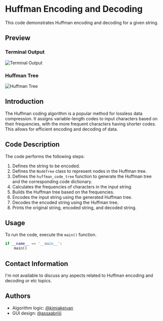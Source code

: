 # Huffman Encoding and Decoding

This code demonstrates Huffman encoding and decoding for a given string.

## Preview

### Terminal Output

![Terminal Output](media/../media%20/terminal.png)

### Huffman Tree

![Huffman Tree](media/../media%20/tree.png)

## Introduction

The Huffman coding algorithm is a popular method for lossless data compression. It assigns variable-length codes to input characters based on their frequencies, with the more frequent characters having shorter codes. This allows for efficient encoding and decoding of data.

## Code Description

The code performs the following steps:

1. Defines the string to be encoded.
2. Defines the `NodeTree` class to represent nodes in the Huffman tree.
3. Defines the `huffman_code_tree` function to generate the Huffman tree and the corresponding code dictionary.
4. Calculates the frequencies of characters in the input string.
5. Builds the Huffman tree based on the frequencies.
6. Encodes the input string using the generated Huffman tree.
7. Decodes the encoded string using the Huffman tree.
8. Prints the original string, encoded string, and decoded string.

## Usage

To run the code, execute the `main()` function.

```python
if __name__ == '__main__':
    main()
```


## Contact Information

I'm not available to discuss any aspects related to Huffman encoding and decoding or etc topics.


## Authors

- Algorithm logic: [@kimiakeivan](https://github.com/kimiakeivan)
- GUI design: [@assaabriiii](https://github.com/assaabriiii) 

